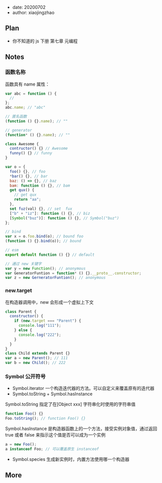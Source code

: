 - date: 20200702
- author: xiaojingzhao

## Plan

- 你不知道的 js 下册 第七章 元编程

## Notes

### 函数名称

函数具有 name 属性：

```js
var abc = function () {
  //
};
abc.name; // "abc"

// 匿名函数
(function () {}.name); // ""

// generator
(function* () {}.name); // ""

class Awesome {
  contructor() {} // Awesome
  funny() {} // funny
}

var o = {
  foo() {}, // foo
  *bar() {}, // bar
  baz: () => {}, // baz
  bam: function () {}, // bam
  get qux() {
    // get qux
    return "aa";
  },
  set fuz(val) {}, // set  fux
  ["b" + "iz"]: function () {}, // biz
  [Symbol("buz")]: function () {}, // Symbol("buz")
};

// bind
var x = o.foo.bind(o); // bound foo
(function () {}.bind(o)); // bound

// esm
export default function () {} // default

// 通过 new 关键字
var y = new Function(); // anonymous
var GeneratorFuntion = function* () {}.__proto__.constructor;
var z = new GerneratorFuntion(); // anonymous
```

### new.target

在构造器调用中，new 会形成一个虚拟上下文

```js
class Parent {
  constructor() {
    if (new.target === "Parent") {
      console.log("111");
    } else {
      console.log("222");
    }
  }
}
class Child extends Parent {}
var a = new Parent(); // 111
var b = new Child(); // 222
```

### Symbol 公开符号

- Symbol.iterator 一个构造迭代器的方法。可以自定义来覆盖原有的迭代器
- Symbol.toString + Symbol.hasInstance

Symbol.toString 指定了在[Object xxx] 字符串化时使用的字符串值

```js
function Foo() {}
Foo.toString(); // function Foo() {}
```

Symbol.hasInstance 是构造器函数上的一个方法，接受实例对象值，通过返回 true 或者 false 来指示这个值是否可以成为一个实例

```js
a = new Foo();
a instanceof Foo; // 可以覆盖原生 instanceof
```

- Symbol.species 生成新实例时，内置方法使用哪一个构造器

## More
